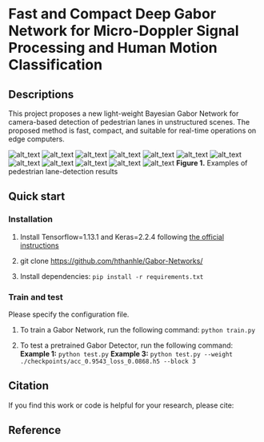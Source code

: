 # Fast and Compact Deep Gabor Network for Micro-Doppler Signal Processing and Human Motion Classification
## Descriptions
This project proposes a new light-weight Bayesian Gabor Network for camera-based detection of pedestrian lanes in unstructured scenes. The proposed method is fast, compact, and
suitable for real-time operations on edge computers.

![alt_text](/image/no_arm_swinging.jpg) ![alt_text](/image/stft_0_arm.jpg) ![alt_text](/image/smethod_0_arm.jpg) ![alt_text](/image/cwt_0_arm.jpg)
![alt_text](/image/one_arm_swinging.jpg) ![alt_text](/image/stft_1_arm.jpg) ![alt_text](/image/smethod_1_arm.jpg) ![alt_text](/image/cwt_1_arm.jpg)
![alt_text](/image/two_arm_swinging.jpg) ![alt_text](/image/stft_2_arm.jpg) ![alt_text](/image/smethod_2_arm.jpg) ![alt_text](/image/cwt_2_arm.jpg)
**Figure 1.** Examples of pedestrian lane-detection results

## Quick start
### Installation
1. Install Tensorflow=1.13.1 and Keras=2.2.4 following [the official instructions](https://www.tensorflow.org/install/pip)

2. git clone https://github.com/hthanhle/Gabor-Networks/

3. Install dependencies: `pip install -r requirements.txt`

### Train and test

Please specify the configuration file. 

1. To train a Gabor Network, run the following command: `python train.py`

2. To test a pretrained Gabor Detector, run the following command:
**Example 1:** `python test.py`
**Example 3:** `python test.py --weight ./checkpoints/acc_0.9543_loss_0.0868.h5 --block 3`

## Citation
If you find this work or code is helpful for your research, please cite:


## Reference

